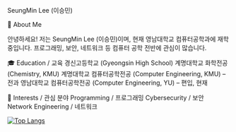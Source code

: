 SeungMin Lee (이승민)

🔭 About Me

안녕하세요! 저는 SeungMin Lee (이승민)이며, 현재 영남대학교 컴퓨터공학과에 재학 중입니다. 프로그래밍, 보안, 네트워크 등 컴퓨터 공학 전반에 관심이 많습니다.

🎓 Education / 교육
경신고등학교 (Gyeongsin High School)
계명대학교 화학전공 (Chemistry, KMU)
계명대학교 컴퓨터공학전공 (Computer Engineering, KMU) – 전과
영남대학교 컴퓨터공학전공 (Computer Engineering, YU) – 편입, 현재

🌱 Interests / 관심 분야
Programming / 프로그래밍
Cybersecurity / 보안
Network Engineering / 네트워크

[![Top Langs](https://github-readme-stats.vercel.app/api/top-langs/?username=Seungminnni)](https://github.com/anuraghazra/github-readme-stats)
